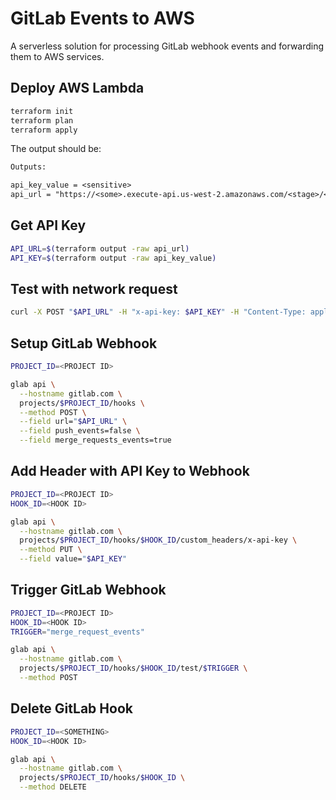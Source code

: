 # GitLab Events to AWS

A serverless solution for processing GitLab webhook events and forwarding them to AWS services.

## Deploy AWS Lambda

```bash
terraform init
terraform plan
terraform apply
```

The output should be:

```txt
Outputs:

api_key_value = <sensitive>
api_url = "https://<some>.execute-api.us-west-2.amazonaws.com/<stage>/<path>"
```

## Get API Key

```bash
API_URL=$(terraform output -raw api_url)
API_KEY=$(terraform output -raw api_key_value)
```

## Test with network request

```bash
curl -X POST "$API_URL" -H "x-api-key: $API_KEY" -H "Content-Type: application/json" -d @data/example.json
```

## Setup GitLab Webhook

```bash
PROJECT_ID=<PROJECT ID>

glab api \
  --hostname gitlab.com \
  projects/$PROJECT_ID/hooks \
  --method POST \
  --field url="$API_URL" \
  --field push_events=false \
  --field merge_requests_events=true
```

## Add Header with API Key to Webhook

```bash
PROJECT_ID=<PROJECT ID>
HOOK_ID=<HOOK ID>

glab api \
  --hostname gitlab.com \
  projects/$PROJECT_ID/hooks/$HOOK_ID/custom_headers/x-api-key \
  --method PUT \
  --field value="$API_KEY"
```

## Trigger GitLab Webhook

```bash
PROJECT_ID=<PROJECT ID>
HOOK_ID=<HOOK ID>
TRIGGER="merge_request_events"

glab api \
  --hostname gitlab.com \
  projects/$PROJECT_ID/hooks/$HOOK_ID/test/$TRIGGER \
  --method POST
```

## Delete GitLab Hook

```BASH
PROJECT_ID=<SOMETHING>
HOOK_ID=<HOOK ID>

glab api \
  --hostname gitlab.com \
  projects/$PROJECT_ID/hooks/$HOOK_ID \
  --method DELETE
```

